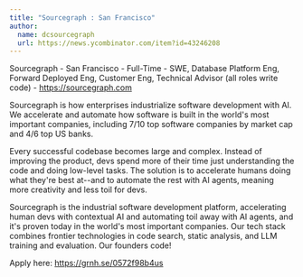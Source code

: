 ```yaml
---
title: "Sourcegraph : San Francisco"
author:
  name: dcsourcegraph
  url: https://news.ycombinator.com/item?id=43246208
---
```

Sourcegraph - San Francisco - Full-Time - SWE, Database Platform Eng, Forward Deployed Eng, Customer Eng, Technical Advisor (all roles write code) - <a href="https:&#x2F;&#x2F;sourcegraph.com" rel="nofollow">https:&#x2F;&#x2F;sourcegraph.com</a>

Sourcegraph is how enterprises industrialize software development with AI. We accelerate and automate how software is built in the world&#x27;s most important companies, including 7&#x2F;10 top software companies by market cap and 4&#x2F;6 top US banks.

Every successful codebase becomes large and complex. Instead of improving the product, devs spend more of their time just understanding the code and doing low-level tasks. The solution is to accelerate humans doing what they&#x27;re best at--and to automate the rest with AI agents, meaning more creativity and less toil for devs.

Sourcegraph is the industrial software development platform, accelerating human devs with contextual AI and automating toil away with AI agents, and it&#x27;s proven today in the world&#x27;s most important companies. Our tech stack combines frontier technologies in code search, static analysis, and LLM training and evaluation. Our founders code!

Apply here: <a href="https:&#x2F;&#x2F;grnh.se&#x2F;0572f98b4us" rel="nofollow">https:&#x2F;&#x2F;grnh.se&#x2F;0572f98b4us</a>
<JobApplication />

